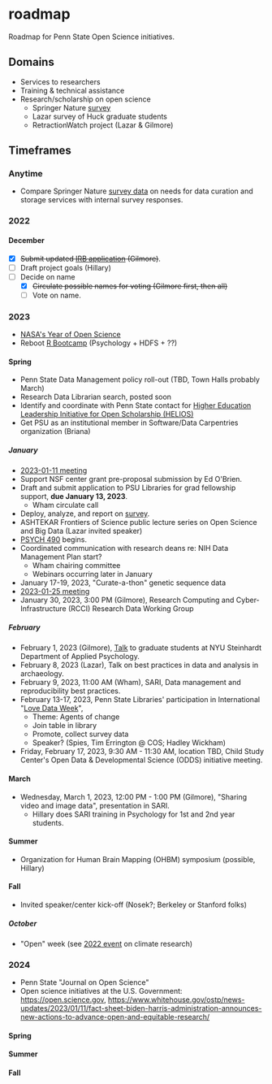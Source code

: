 # roadmap

Roadmap for Penn State Open Science initiatives.

## Domains

- Services to researchers
- Training & technical assistance
- Research/scholarship on open science
    - Springer Nature [survey](https://penn-state-open-science.github.io/springer-nature-survey/)
    - Lazar survey of Huck graduate students
    - RetractionWatch project (Lazar & Gilmore)

## Timeframes

### Anytime

- Compare Springer Nature [survey data](https://penn-state-open-science.github.io/springer-nature-survey/) on needs for data curation and storage services with internal survey responses.

### 2022

#### December

- [x] ~~Submit updated [IRB application](https://penn-state-open-science.github.io/survey-fall-2022/hrp-591.html) (Gilmore)~~.
- [ ] Draft project goals (Hillary)
- [ ] Decide on name
    - [x] ~~Circulate possible names for voting (Gilmore first, then all)~~
    - [ ] Vote on name.

### 2023

- [NASA's Year of Open Science](https://nasa.github.io/Transform-to-Open-Science-Book/Year_of_Open_Science_Guide/readme.html)
- Reboot [R Bootcamp](https://github.com/psu-psychology/r-bootcamp-2019) (Psychology + HDFS + ??)

#### Spring

- Penn State Data Management policy roll-out (TBD, Town Halls probably March)
- Research Data Librarian search, posted soon
- Identify and coordinate with Penn State contact for [Higher Education Leadership Initiative for Open Scholarship (HELIOS)](https://www.heliosopen.org)
- Get PSU as an institutional member in Software/Data Carpentries organization (Briana)

##### January

- [2023-01-11 meeting](meetings.md)
- Support NSF center grant pre-proposal submission by Ed O'Brien.
- Draft and submit application to PSU Libraries for grad fellowship support, **due January 13, 2023**.
    - Wham circulate call
- Deploy, analyze, and report on [survey](https://github.com/penn-state-open-science/survey-fall-2022).
- ASHTEKAR Frontiers of Science public lecture series on Open Science and Big Data (Lazar invited speaker)
- [PSYCH 490](https://psu-psychology.github.io/psych-490-reproducibility-2023-spring/) begins.
- Coordinated communication with research deans re: NIH Data Management Plan start?
    - Wham chairing committee
    - Webinars occurring later in January
- January 17-19, 2023, "Curate-a-thon" genetic sequence data
- [2023-01-25 meeting](meetings.md)
- January 30, 2023, 3:00 PM (Gilmore), Research Computing and Cyber-Infrastructure (RCCI) Research Data Working Group

##### February

- February 1, 2023 (Gilmore), [Talk](https://gilmore-lab.github.io/2023-02-01-nyu-steinhardt) to graduate students at NYU Steinhardt Department of Applied Psychology.
- February 8, 2023 (Lazar), Talk on best practices in data and analysis in archaeology.
- February 9, 2023, 11:00 AM (Wham), SARI, Data management and reproducibility best practices.
- February 13-17, 2023, Penn State Libraries' participation in International "[Love Data Week](https://www.icpsr.umich.edu/web/about/cms/1576)",  
    - Theme: Agents of change
    - Join table in library
    - Promote, collect survey data
    - Speaker? (Spies, Tim Errington @ COS; Hadley Wickham)
- Friday, February 17, 2023, 9:30 AM - 11:30 AM, location TBD, Child Study Center's Open Data & Developmental Science (ODDS) initiative meeting.

#### March

- Wednesday, March 1, 2023, 12:00 PM - 1:00 PM (Gilmore), "Sharing video and image data", presentation in SARI. 
    - Hillary does SARI training in Psychology for 1st and 2nd year students.

#### Summer

- Organization for Human Brain Mapping (OHBM) symposium (possible, Hillary)

#### Fall

- Invited speaker/center kick-off (Nosek?; Berkeley or Stanford folks)

##### October

- "Open" week (see [2022 event](https://www.psu.edu/news/research/story/university-libraries-host-virtual-open-access-week-panel-climate-justice/) on climate research)

### 2024

- Penn State "Journal on Open Science"
- Open science initiatives at the U.S. Government: <https://open.science.gov>, <https://www.whitehouse.gov/ostp/news-updates/2023/01/11/fact-sheet-biden-harris-administration-announces-new-actions-to-advance-open-and-equitable-research/>

#### Spring

#### Summer

#### Fall

